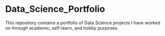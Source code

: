# Data_Science_Portfolio
This repository contains a portfolio of Data Science projects I have worked on through academic, self-learn, and hobby purposes. 
